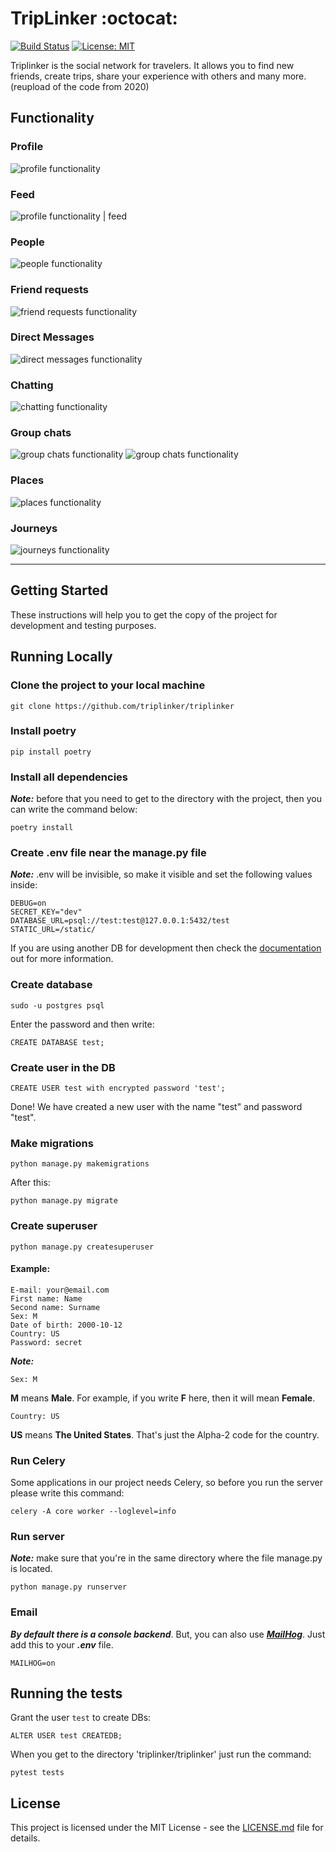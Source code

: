 # TripLinker :octocat:

[![Build Status](https://travis-ci.org/GonnaFlyMethod/triplinker.svg?branch=master)](https://travis-ci.org/github/triplinker/triplinker)
[![License: MIT](https://img.shields.io/badge/License-MIT-blue.svg)](https://github.com/triplinker/triplinker/blob/master/LICENSE)

Triplinker is the social network for travelers. It allows you to find new friends, create trips, 
share your experience with others and many more. (reupload of the code from 2020)

## Functionality
### Profile
![profile functionality](./assets/profile.png)

### Feed
![profile functionality | feed](./assets/feed.png)


### People
![people functionality](./assets/people.png)

### Friend requests
![friend requests functionality](./assets/friend_requests.png)

### Direct Messages
![direct messages functionality](./assets/messages.png)

### Chatting
![chatting functionality](./assets/chatting.gif)

### Group chats
![group chats functionality](./assets/group_chats.png)
![group chats functionality](./assets/group_chats_opened.png)

### Places
![places functionality](./assets/places.png)

### Journeys
![journeys functionality](./assets/journeys.png)

---

## Getting Started

These instructions will help you to get the copy of the project for development and testing purposes.

## Running Locally

### Clone the project to your local machine

```
git clone https://github.com/triplinker/triplinker
```

### Install poetry  

```
pip install poetry
```

### Install all dependencies

***Note:*** before that you need to get to the directory with the project, then you can write the command below: 

```
poetry install
```

### Create .env file near the manage.py file 

***Note:*** .env will be invisible, so make it visible and set the following values inside: 

```
DEBUG=on
SECRET_KEY="dev"
DATABASE_URL=psql://test:test@127.0.0.1:5432/test
STATIC_URL=/static/
```

If you are using another DB for development then check the [documentation](https://django-environ.readthedocs.io/en/latest/) out for more information. 
### Create database

```
sudo -u postgres psql
```

Enter the password and then write:

```
CREATE DATABASE test;
```

### Create user in the DB 

```
CREATE USER test with encrypted password 'test';
```

Done! We have created a new user with the name "test" and password "test".

### Make migrations

```
python manage.py makemigrations 
```

After this:

```
python manage.py migrate
```

### Create superuser

```
python manage.py createsuperuser
```

#### Example:

```
E-mail: your@email.com
First name: Name
Second name: Surname
Sex: M
Date of birth: 2000-10-12
Country: US
Password: secret
```

***Note:***

```
Sex: M
```

**M** means **Male**.
For example, if you write **F** here, then it will mean **Female**.

```
Country: US
```

**US** means **The United States**. That's just the Alpha-2 code for the country.

### Run Celery

Some applications in our project needs Celery, so before you run the server please write this command:
```
celery -A core worker --loglevel=info
```

### Run server

***Note:*** make sure that you're in the same directory where the file manage.py is located.

```
python manage.py runserver
```

### Email
***By default there is a console backend***.
But, you can also use ***[MailHog](https://github.com/mailhog/MailHog)***.
Just add this to your ***.env*** file.

```
MAILHOG=on
```

## Running the tests

Grant the user `test` to create DBs:
```
ALTER USER test CREATEDB;
```

When you get to the directory 'triplinker/triplinker' just run the command:

```
pytest tests
```

## License

This project is licensed under the MIT License - see the [LICENSE.md](https://github.com/triplinker/triplinker/blob/master/LICENSE) file for details.

